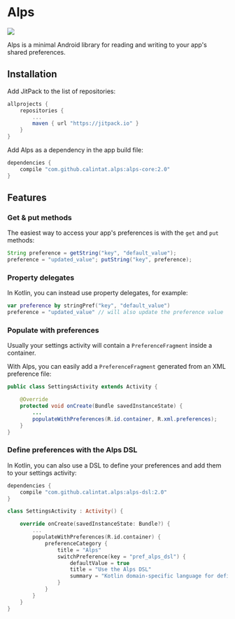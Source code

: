 # Alps

[![](https://jitpack.io/v/calintat/alps.svg)](https://jitpack.io/#calintat/alps)

Alps is a minimal Android library for reading and writing to your app's shared preferences.

## Installation

Add JitPack to the list of repositories:

```gradle
allprojects {
    repositories {
        ...
        maven { url "https://jitpack.io" }
    }
}
```

Add Alps as a  dependency in the app build file:

```gradle
dependencies {
    compile "com.github.calintat.alps:alps-core:2.0"
}
```

## Features

### Get & put methods

The easiest way to access your app's preferences is with the `get` and `put` methods:

```java
String preference = getString("key", "default_value");
preference = "updated_value"; putString("key", preference);
```

### Property delegates

In Kotlin, you can instead use property delegates, for example:

```kotlin
var preference by stringPref("key", "default_value")
preference = "updated_value" // will also update the preference value
```

### Populate with preferences

Usually your settings activity will contain a `PreferenceFragment` inside a container.

With Alps, you can easily add a `PreferenceFragment` generated from an XML preference file:

```java
public class SettingsActivity extends Activity {

    @Override
    protected void onCreate(Bundle savedInstanceState) {
        ...
        populateWithPreferences(R.id.container, R.xml.preferences);
    }
}
```

### Define preferences with the Alps DSL

In Kotlin, you can also use a DSL to define your preferences and add them to your settings activity:

```gradle
dependencies {
    compile "com.github.calintat.alps:alps-dsl:2.0"
}
```

```kotlin
class SettingsActivity : Activity() {

    override onCreate(savedInstanceState: Bundle?) {
        ...
        populateWithPreferences(R.id.container) {
            preferenceCategory {
                title = "Alps"
                switchPreference(key = "pref_alps_dsl") {
                    defaultValue = true
                    title = "Use the Alps DSL"
                    summary = "Kotlin domain-specific language for defining preferences"
                }
            }
        }
    }
}
```